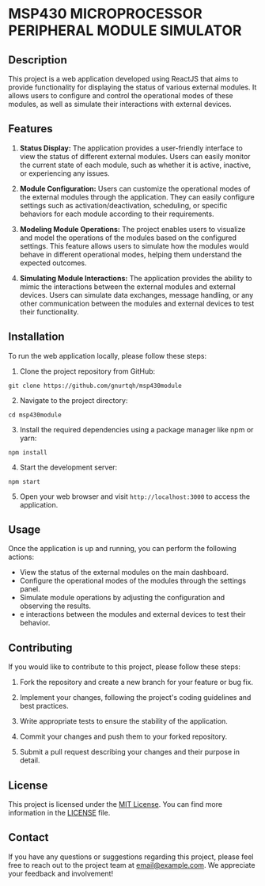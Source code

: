 # MSP430 MICROPROCESSOR PERIPHERAL MODULE SIMULATOR
## Description

This project is a web application developed using ReactJS that aims to provide functionality for displaying the status of various external modules. It allows users to configure and control the operational modes of these modules, as well as simulate their interactions with external devices. 

## Features

1. **Status Display:** The application provides a user-friendly interface to view the status of different external modules. Users can easily monitor the current state of each module, such as whether it is active, inactive, or experiencing any issues.

2. **Module Configuration:** Users can customize the operational modes of the external modules through the application. They can easily configure settings such as activation/deactivation, scheduling, or specific behaviors for each module according to their requirements.

3. **Modeling Module Operations:** The project enables users to visualize and model the operations of the modules based on the configured settings. This feature allows users to simulate how the modules would behave in different operational modes, helping them understand the expected outcomes.

4. **Simulating Module Interactions:** The application provides the ability to mimic the interactions between the external modules and external devices. Users can simulate data exchanges, message handling, or any other communication between the modules and external devices to test their functionality.

## Installation

To run the web application locally, please follow these steps:

1. Clone the project repository from GitHub:

```
git clone https://github.com/gnurtqh/msp430module
```

2. Navigate to the project directory:

```
cd msp430module
```

3. Install the required dependencies using a package manager like npm or yarn:

```
npm install
```

4. Start the development server:

```
npm start
```

5. Open your web browser and visit `http://localhost:3000` to access the application.

## Usage

Once the application is up and running, you can perform the following actions:

- View the status of the external modules on the main dashboard.
- Configure the operational modes of the modules through the settings panel.
- Simulate module operations by adjusting the configuration and observing the results.
- e interactions between the modules and external devices to test their behavior.

## Contributing

If you would like to contribute to this project, please follow these steps:

1. Fork the repository and create a new branch for your feature or bug fix.

2. Implement your changes, following the project's coding guidelines and best practices.

3. Write appropriate tests to ensure the stability of the application.

4. Commit your changes and push them to your forked repository.

5. Submit a pull request describing your changes and their purpose in detail.

## License

This project is licensed under the [MIT License](https://opensource.org/licenses/MIT). You can find more information in the [LICENSE](/path/to/license) file.

## Contact

If you have any questions or suggestions regarding this project, please feel free to reach out to the project team at [email@example.com](mailto:email@example.com). We appreciate your feedback and involvement!
